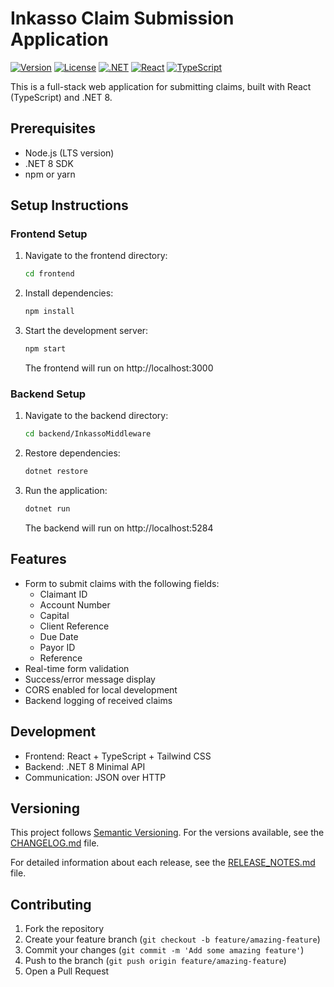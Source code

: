 # Inkasso Claim Submission Application

[![Version](https://img.shields.io/badge/version-0.1.0-blue.svg)](CHANGELOG.md)
[![License](https://img.shields.io/badge/license-MIT-green.svg)](LICENSE)
[![.NET](https://img.shields.io/badge/.NET-8.0-purple.svg)](https://dotnet.microsoft.com/download/dotnet/8.0)
[![React](https://img.shields.io/badge/React-18.2.0-blue.svg)](https://reactjs.org/)
[![TypeScript](https://img.shields.io/badge/TypeScript-4.9.5-blue.svg)](https://www.typescriptlang.org/)

This is a full-stack web application for submitting claims, built with React (TypeScript) and .NET 8.

## Prerequisites

- Node.js (LTS version)
- .NET 8 SDK
- npm or yarn

## Setup Instructions

### Frontend Setup

1. Navigate to the frontend directory:
   ```bash
   cd frontend
   ```

2. Install dependencies:
   ```bash
   npm install
   ```

3. Start the development server:
   ```bash
   npm start
   ```
   The frontend will run on http://localhost:3000

### Backend Setup

1. Navigate to the backend directory:
   ```bash
   cd backend/InkassoMiddleware
   ```

2. Restore dependencies:
   ```bash
   dotnet restore
   ```

3. Run the application:
   ```bash
   dotnet run
   ```
   The backend will run on http://localhost:5284

## Features

- Form to submit claims with the following fields:
  - Claimant ID
  - Account Number
  - Capital
  - Client Reference
  - Due Date
  - Payor ID
  - Reference
- Real-time form validation
- Success/error message display
- CORS enabled for local development
- Backend logging of received claims

## Development

- Frontend: React + TypeScript + Tailwind CSS
- Backend: .NET 8 Minimal API
- Communication: JSON over HTTP

## Versioning

This project follows [Semantic Versioning](https://semver.org/). For the versions available, see the [CHANGELOG.md](CHANGELOG.md) file.

For detailed information about each release, see the [RELEASE_NOTES.md](RELEASE_NOTES.md) file.

## Contributing

1. Fork the repository
2. Create your feature branch (`git checkout -b feature/amazing-feature`)
3. Commit your changes (`git commit -m 'Add some amazing feature'`)
4. Push to the branch (`git push origin feature/amazing-feature`)
5. Open a Pull Request 